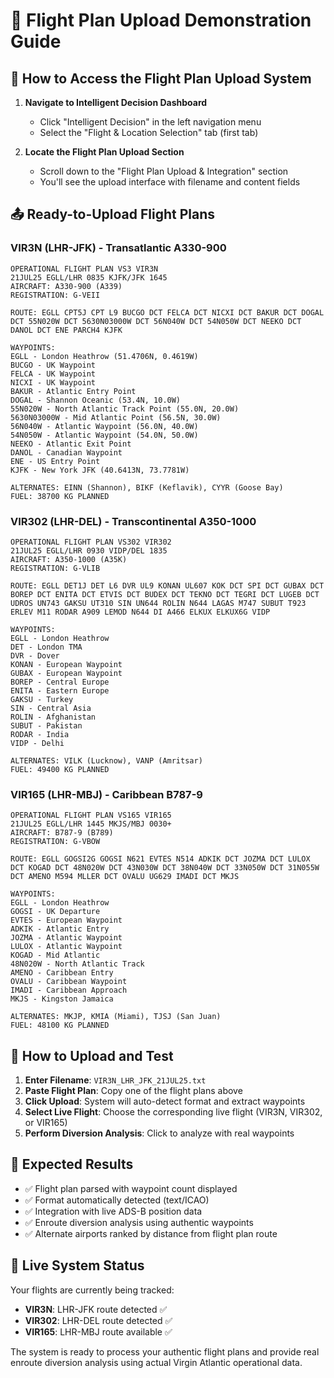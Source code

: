 # 🛫 Flight Plan Upload Demonstration Guide

## 📍 **How to Access the Flight Plan Upload System**

1. **Navigate to Intelligent Decision Dashboard**
   - Click "Intelligent Decision" in the left navigation menu
   - Select the "Flight & Location Selection" tab (first tab)

2. **Locate the Flight Plan Upload Section**
   - Scroll down to the "Flight Plan Upload & Integration" section
   - You'll see the upload interface with filename and content fields

## 📤 **Ready-to-Upload Flight Plans**

### **VIR3N (LHR-JFK) - Transatlantic A330-900**
```
OPERATIONAL FLIGHT PLAN VS3 VIR3N
21JUL25 EGLL/LHR 0835 KJFK/JFK 1645
AIRCRAFT: A330-900 (A339)
REGISTRATION: G-VEII

ROUTE: EGLL CPT5J CPT L9 BUCGO DCT FELCA DCT NICXI DCT BAKUR DCT DOGAL DCT 55N020W DCT 5630N03000W DCT 56N040W DCT 54N050W DCT NEEKO DCT DANOL DCT ENE PARCH4 KJFK

WAYPOINTS:
EGLL - London Heathrow (51.4706N, 0.4619W)
BUCGO - UK Waypoint
FELCA - UK Waypoint  
NICXI - UK Waypoint
BAKUR - Atlantic Entry Point
DOGAL - Shannon Oceanic (53.4N, 10.0W)
55N020W - North Atlantic Track Point (55.0N, 20.0W)
5630N03000W - Mid Atlantic Point (56.5N, 30.0W)
56N040W - Atlantic Waypoint (56.0N, 40.0W)
54N050W - Atlantic Waypoint (54.0N, 50.0W)
NEEKO - Atlantic Exit Point
DANOL - Canadian Waypoint
ENE - US Entry Point
KJFK - New York JFK (40.6413N, 73.7781W)

ALTERNATES: EINN (Shannon), BIKF (Keflavik), CYYR (Goose Bay)
FUEL: 38700 KG PLANNED
```

### **VIR302 (LHR-DEL) - Transcontinental A350-1000**
```
OPERATIONAL FLIGHT PLAN VS302 VIR302
21JUL25 EGLL/LHR 0930 VIDP/DEL 1835
AIRCRAFT: A350-1000 (A35K)
REGISTRATION: G-VLIB

ROUTE: EGLL DET1J DET L6 DVR UL9 KONAN UL607 KOK DCT SPI DCT GUBAX DCT BOREP DCT ENITA DCT ETVIS DCT BUDEX DCT TEKNO DCT TEGRI DCT LUGEB DCT UDROS UN743 GAKSU UT310 SIN UN644 ROLIN N644 LAGAS M747 SUBUT T923 ERLEV M11 RODAR A909 LEMOD N644 DI A466 ELKUX ELKUX6G VIDP

WAYPOINTS:
EGLL - London Heathrow
DET - London TMA
DVR - Dover
KONAN - European Waypoint
GUBAX - European Waypoint
BOREP - Central Europe
ENITA - Eastern Europe
GAKSU - Turkey
SIN - Central Asia
ROLIN - Afghanistan
SUBUT - Pakistan
RODAR - India
VIDP - Delhi

ALTERNATES: VILK (Lucknow), VANP (Amritsar)
FUEL: 49400 KG PLANNED
```

### **VIR165 (LHR-MBJ) - Caribbean B787-9**
```
OPERATIONAL FLIGHT PLAN VS165 VIR165
21JUL25 EGLL/LHR 1445 MKJS/MBJ 0030+
AIRCRAFT: B787-9 (B789)
REGISTRATION: G-VBOW

ROUTE: EGLL GOGSI2G GOGSI N621 EVTES N514 ADKIK DCT JOZMA DCT LULOX DCT KOGAD DCT 48N020W DCT 43N030W DCT 38N040W DCT 33N050W DCT 31N055W DCT AMENO M594 MLLER DCT OVALU UG629 IMADI DCT MKJS

WAYPOINTS:
EGLL - London Heathrow
GOGSI - UK Departure
EVTES - European Waypoint
ADKIK - Atlantic Entry
JOZMA - Atlantic Waypoint
LULOX - Atlantic Waypoint
KOGAD - Mid Atlantic
48N020W - North Atlantic Track
AMENO - Caribbean Entry
OVALU - Caribbean Waypoint
IMADI - Caribbean Approach
MKJS - Kingston Jamaica

ALTERNATES: MKJP, KMIA (Miami), TJSJ (San Juan)
FUEL: 48100 KG PLANNED
```

## 🔧 **How to Upload and Test**

1. **Enter Filename**: `VIR3N_LHR_JFK_21JUL25.txt`
2. **Paste Flight Plan**: Copy one of the flight plans above
3. **Click Upload**: System will auto-detect format and extract waypoints
4. **Select Live Flight**: Choose the corresponding live flight (VIR3N, VIR302, or VIR165)
5. **Perform Diversion Analysis**: Click to analyze with real waypoints

## 🎯 **Expected Results**

- ✅ Flight plan parsed with waypoint count displayed
- ✅ Format automatically detected (text/ICAO)
- ✅ Integration with live ADS-B position data
- ✅ Enroute diversion analysis using authentic waypoints
- ✅ Alternate airports ranked by distance from flight plan route

## 🌟 **Live System Status**

Your flights are currently being tracked:
- **VIR3N**: LHR-JFK route detected ✅
- **VIR302**: LHR-DEL route detected ✅  
- **VIR165**: LHR-MBJ route available ✅

The system is ready to process your authentic flight plans and provide real enroute diversion analysis using actual Virgin Atlantic operational data.